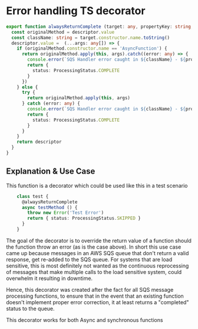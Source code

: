 # Error handling TS decorator
```typescript
export function alwaysReturnComplete (target: any, propertyKey: string, descriptor: PropertyDescriptor): any {
  const originalMethod = descriptor.value
  const className: string = target.constructor.name.toString()
  descriptor.value =  (...args: any[]) => {
    if (originalMethod.constructor.name == 'AsyncFunction') {
      return originalMethod.apply(this, args).catch((error: any) => {
        console.error(`SQS Handler error caught in ${className} - ${propertyKey} \n\r`, error)
        return {
          status: ProcessingStatus.COMPLETE
        }
      })
    } else {
      try {
        return originalMethod.apply(this, args)
      } catch (error: any) {
        console.error(`SQS Handler error caught in ${className} - ${propertyKey} \n\r`, error)
        return {
          status: ProcessingStatus.COMPLETE
        }
      }
    }
    return descriptor
  }
}
```
## Explanation & Use Case
This function is a decorator which could be used like this in a test scenario
```typescript
    class test {
      @alwaysReturnComplete
      async testMethod () {
        throw new Error('Test Error')
        return { status: ProcessingStatus.SKIPPED }
      }
    }
```
The goal of the decorator is to override the return value of a function should the function throw an error (as is the case above).
In short this use case came up because messages in an AWS SQS queue that don't return a valid response, 
get re-added to the SQS queue. For systems that are load sensitive, this is most definitely not wanted as the
continuous reprocessing of messages that make multiple calls to the load sensitive system, could overwhelm it resulting
in downtime.

Hence, this decorator was created after the fact for all SQS message processing functions, to ensure that in the event 
that an existing function doesn't implement proper error correction, it at least returns a "completed" status to the queue.

This decorator works for both Async and synchronous functions